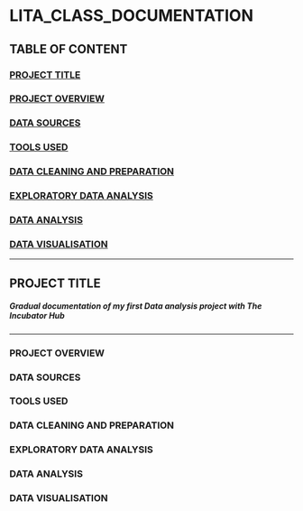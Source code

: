 # LITA_CLASS_DOCUMENTATION

## TABLE OF CONTENT

### [PROJECT TITLE](#project-title)

### [PROJECT OVERVIEW](#project-overview)

### [DATA SOURCES](#data-sources)

### [TOOLS USED](#tools-used)

### [DATA CLEANING AND PREPARATION](#data-cleaning-and-preparation)

### [EXPLORATORY DATA ANALYSIS](#exploratory-data-analysis)

### [DATA ANALYSIS](#data-analysis)

### [DATA VISUALISATION](#data-visualisation)

---
## PROJECT TITLE 
##### Gradual documentation of my first Data analysis project with The Incubator Hub
---
### PROJECT OVERVIEW
### DATA SOURCES
### TOOLS USED
### DATA CLEANING AND PREPARATION
### EXPLORATORY DATA ANALYSIS
### DATA ANALYSIS
### DATA VISUALISATION

